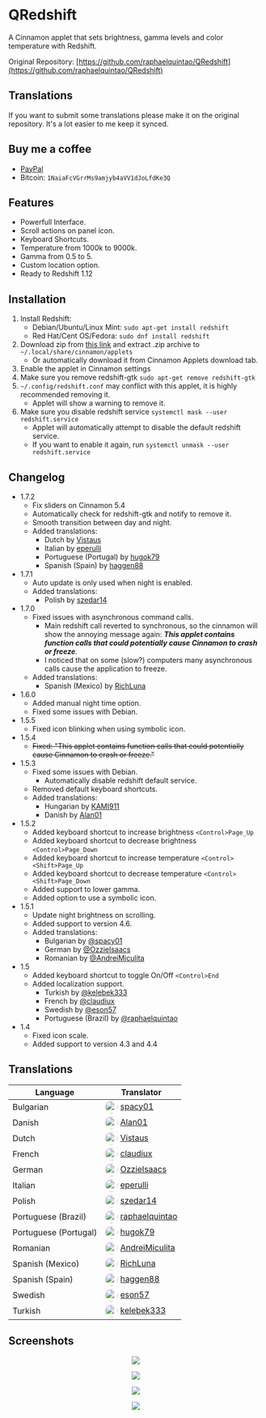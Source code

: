 QRedshift
===
A Cinnamon applet that sets brightness, gamma levels and color temperature with Redshift.

Original Repository: [https://github.com/raphaelquintao/QRedshift](https://github.com/raphaelquintao/QRedshift)

## Translations
If you want to submit some translations please make it on the original repository. It's a lot easier to me keep it synced.

## Buy me a coffee
 - [PayPal](https://www.paypal.com/cgi-bin/webscr?cmd=_s-xclick&hosted_button_id=ZLHQD3GQ5YNR6&source=url)
 - Bitcoin: `1NaiaFcVGrrMs9amjyb4aVV1dJoLfdKe3Q`

## Features
* Powerfull Interface.
* Scroll actions on panel icon.
* Keyboard Shortcuts.
* Temperature from 1000k to 9000k.
* Gamma from 0.5 to 5.
* Custom location option.
* Ready to Redshift 1.12

## Installation
1. Install Redshift:
    - Debian/Ubuntu/Linux Mint: `sudo apt-get install redshift`
    - Red Hat/Cent OS/Fedora: `sudo dnf install redshift`
2. Download zip from [this link](https://cinnamon-spices.linuxmint.com/files/applets/qredshift@quintao.zip) and extract .zip archive to `~/.local/share/cinnamon/applets`
    - Or automatically download it from Cinnamon Applets download tab.
3. Enable the applet in Cinnamon settings
4. Make sure you remove redshift-gtk `sudo apt-get remove redshift-gtk`
5. `~/.config/redshift.conf` may conflict with this applet, it is highly recommended removing it.
    - Applet will show a warning to remove it.
6. Make sure you disable redshift service `systemctl mask --user redshift.service`
    - Applet will automatically attempt to disable the default redshift service.
    - If you want to enable it again, run `systemctl unmask --user redshift.service`

## Changelog
* 1.7.2
    - Fix sliders on Cinnamon 5.4
    - Automatically check for redshift-gtk and notify to remove it.
    - Smooth transition between day and night.
    - Added translations:
        - Dutch by [Vistaus](https://github.com/Vistaus "@Vistaus on Github")
        - Italian by [eperulli](https://github.com/eperulli "@eperulli on Github")
        - Portuguese (Portugal) by [hugok79](https://github.com/hugok79 "@hugok79 on Github")
        - Spanish (Spain) by [haggen88](https://github.com/haggen88 "@haggen88 on Github")
* 1.7.1
    - Auto update is only used when night is enabled.
    - Added translations:
      - Polish by [szedar14](https://github.com/szedar14 "@szedar14 on Github")
* 1.7.0
    - Fixed issues with asynchronous command calls.
        - Main redshift call reverted to synchronous, so the cinnamon will show the annoying message again: ***This applet contains function calls that could potentially cause Cinnamon to crash or freeze***.
        - I noticed that on some (slow?) computers many asynchronous calls cause the application to freeze.
    - Added translations:
        - Spanish (Mexico) by [RichLuna](https://github.com/RichLuna "@RichLuna on Github")
* 1.6.0
    - Added manual night time option.
    - Fixed some issues with Debian.
* 1.5.5
    - Fixed icon blinking when using symbolic icon.
* 1.5.4
    - ~~Fixed: "This applet contains function calls that could potentially cause Cinnamon to crash or freeze."~~
* 1.5.3
    - Fixed some issues with Debian.
        - Automatically disable redshift default service.
    - Removed default keyboard shortcuts.
    - Added translations:
        - Hungarian by [KAMI911](https://github.com/KAMI911 "@KAMI911 on Github")
        - Danish by [Alan01](https://github.com/Alan01 "@Alan01 on Github")
* 1.5.2
    - Added keyboard shortcut to increase brightness `<Control>Page_Up`
    - Added keyboard shortcut to decrease brightness `<Control>Page_Down`
    - Added keyboard shortcut to increase temperature `<Control><Shift>Page_Up`
    - Added keyboard shortcut to decrease temperature `<Control><Shift>Page_Down`
    - Added support to lower gamma.
    - Added option to use a symbolic icon.
* 1.5.1
    - Update night brightness on scrolling.
    - Added support to version 4.6.
    - Added translations:
        - Bulgarian by [@spacy01](https://github.com/spacy01 "@spacy01 on Github")
        - German by [@OzzieIsaacs](https://github.com/OzzieIsaacs "@OzzieIsaacs on Github")
        - Romanian by [@AndreiMiculita](https://github.com/AndreiMiculita "@AndreiMiculita on Github")
* 1.5
    - Added keyboard shortcut to toggle On/Off `<Control>End`
    - Added localization support.
        - Turkish by [@kelebek333](https://github.com/kelebek333 "@kelebek333 on Github")
        - French by [@claudiux](https://github.com/claudiux "@claudiux on Github")
        - Swedish by [@eson57](https://github.com/eson57 "@eson57 on Github")
        - Portuguese (Brazil) by [@raphaelquintao](https://github.com/raphaelquintao "@raphaelquintao on Github")
* 1.4
    - Fixed icon scale.
    - Added support to version 4.3 and 4.4
    
## Translations 

| Language              | Translator                                                                                                                                                                                                         |
|-----------------------|--------------------------------------------------------------------------------------------------------------------------------------------------------------------------------------------------------------------|
| Bulgarian             | <a href="https://github.com/spacy01" target="_blank"><img src="https://github.com/spacy01.png" width="25px" style="border-radius: 50%; margin-right:5px; vertical-align: middle;">spacy01</a>                      |
| Danish                | <a href="https://github.com/Alan01" target="_blank"><img src="https://github.com/Alan01.png" width="25px" style="border-radius: 50%; margin-right:5px; vertical-align: middle;">Alan01</a>                         |
| Dutch                 | <a href="https://github.com/Vistaus" target="_blank"><img src="https://github.com/Vistaus.png" width="25px" style="border-radius: 50%; margin-right:5px; vertical-align: middle;">Vistaus</a>                      |
| French                | <a href="https://github.com/claudiux" target="_blank"><img src="https://github.com/claudiux.png" width="25px" style="border-radius: 50%; margin-right:5px; vertical-align: middle;">claudiux</a>                   |
| German                | <a href="https://github.com/OzzieIsaacs" target="_blank"><img src="https://github.com/OzzieIsaacs.png" width="25px" style="border-radius: 50%; margin-right:5px; vertical-align: middle;">OzzieIsaacs</a>          |
| Italian               | <a href="https://github.com/eperulli" target="_blank"><img src="https://github.com/eperulli.png" width="25px" style="border-radius: 50%; margin-right:5px; vertical-align: middle;">eperulli</a>                   |
| Polish                | <a href="https://github.com/szedar14" target="_blank"><img src="https://github.com/szedar14.png" width="25px" style="border-radius: 50%; margin-right:5px; vertical-align: middle;">szedar14</a>                   |
| Portuguese (Brazil)   | <a href="https://github.com/raphaelquintao" target="_blank"><img src="https://github.com/raphaelquintao.png" width="25px" style="border-radius: 50%; margin-right:5px; vertical-align: middle;">raphaelquintao</a> |
| Portuguese (Portugal) | <a href="https://github.com/hugok79" target="_blank"><img src="https://github.com/hugok79.png" width="25px" style="border-radius: 50%; margin-right:5px; vertical-align: middle;">hugok79</a>                      |
| Romanian              | <a href="https://github.com/AndreiMiculita" target="_blank"><img src="https://github.com/AndreiMiculita.png" width="25px" style="border-radius: 50%; margin-right:5px; vertical-align: middle;">AndreiMiculita</a> |
| Spanish (Mexico)      | <a href="https://github.com/RichLuna" target="_blank"><img src="https://github.com/RichLuna.png" width="25px" style="border-radius: 50%; margin-right:5px; vertical-align: middle;">RichLuna</a>                   |
| Spanish (Spain)       | <a href="https://github.com/haggen88" target="_blank"><img src="https://github.com/haggen88.png" width="25px" style="border-radius: 50%; margin-right:5px; vertical-align: middle;">haggen88</a>                   |
| Swedish               | <a href="https://github.com/eson57" target="_blank"><img src="https://github.com/eson57.png" width="25px" style="border-radius: 50%; margin-right:5px; vertical-align: middle;">eson57</a>                         |
| Turkish               | <a href="https://github.com/kelebek333" target="_blank"><img src="https://github.com/kelebek333.png" width="25px" style="border-radius: 50%; margin-right:5px; vertical-align: middle;">kelebek333</a>             |



## Screenshots
<span style="display:block; text-align:center">

![](https://raw.githubusercontent.com/raphaelquintao/QRedshift/master/screenshot.png)

![](https://raw.githubusercontent.com/raphaelquintao/QRedshift/master/screenshots/screenshot1.png)

![](https://raw.githubusercontent.com/raphaelquintao/QRedshift/master/screenshots/screenshot2.png)

![](https://raw.githubusercontent.com/raphaelquintao/QRedshift/master/screenshots/screenshot3.png)

</span>
